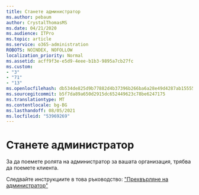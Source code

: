 ```yaml
---
title: Станете администратор
ms.author: pebaum
author: CrystalThomasMS
ms.date: 04/21/2020
ms.audience: ITPro
ms.topic: article
ms.service: o365-administration
ROBOTS: NOINDEX, NOFOLLOW
localization_priority: Normal
ms.assetid: acff9f3e-e5d9-4eee-b1b3-9895a7cb27fc
ms.custom:
- "3"
- "71"
- "13"
ms.openlocfilehash: db534de825d9b77882d4b37396b266ba6a28e49d4287ab1555500b4e54d8c10b
ms.sourcegitcommit: b5f7da89a650d2915dc652449623c78be6247175
ms.translationtype: MT
ms.contentlocale: bg-BG
ms.lasthandoff: 08/05/2021
ms.locfileid: "53969269"
---
```

# <a name="become-an-admin"></a>Станете администратор

За да поемете ролята на администратор за вашата организация, трябва да поемете клиента.
  
Следвайте инструкциите в това ръководство: ["Прехвърляне на администратор"](https://docs.microsoft.com/azure/active-directory/users-groups-roles/domains-admin-takeover)